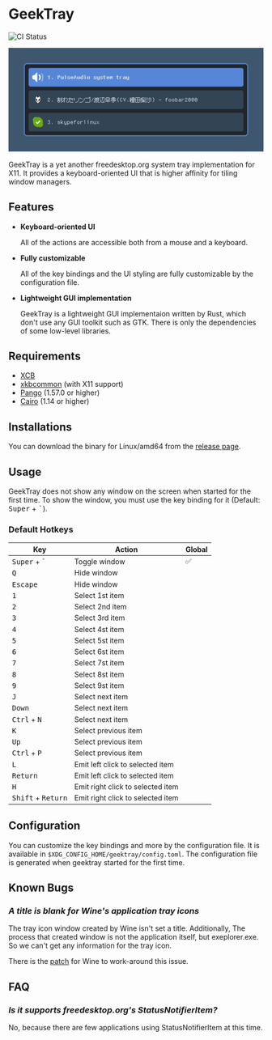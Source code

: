 # GeekTray

![CI Status](https://github.com/emonkak/geektray/actions/workflows/ci.yml/badge.svg)

![Screenshot](extra/screenshot.png)

GeekTray is a yet another freedesktop.org system tray implementation for X11. It provides a keyboard-oriented UI that is higher affinity for tiling window managers.

## Features

- **Keyboard-oriented UI**

    All of the actions are accessible both from a mouse and a keyboard.

- **Fully customizable**

    All of the key bindings and the UI styling are fully customizable by the configuration file.

- **Lightweight GUI implementation**

    GeekTray is a lightweight GUI implementaion written by Rust, which don't use any GUI toolkit such as GTK. There is only the dependencies of some low-level libraries.

## Requirements

- [XCB](https://xcb.freedesktop.org/)
- [xkbcommon](https://xkbcommon.org/) (with X11 support)
- [Pango](https://pango.gnome.org/) (1.57.0 or higher)
- [Cairo](https://www.cairographics.org/) (1.14 or higher)

## Installations

You can download the binary for Linux/amd64 from the [release page](https://github.com/emonkak/geektray/releases).

## Usage

GeekTray does not show any window on the screen when started for the first time. To show the window, you must use the key binding for it (Default: <kbd>Super</kbd> + <kbd>\`</kbd>).

### Default Hotkeys

| Key                                  | Action                            | Global |
| ------------------------------------ | --------------------------------- | ------ |
| <kbd>Super</kbd> + <kbd>\`</kbd>     | Toggle window                     | ✅     |
| <kbd>Q</kbd>                         | Hide window                       |        |
| <kbd>Escape</kbd>                    | Hide window                       |        |
| <kbd>1</kbd>                         | Select 1st item                   |        |
| <kbd>2</kbd>                         | Select 2nd item                   |        |
| <kbd>3</kbd>                         | Select 3rd item                   |        |
| <kbd>4</kbd>                         | Select 4st item                   |        |
| <kbd>5</kbd>                         | Select 5st item                   |        |
| <kbd>6</kbd>                         | Select 6st item                   |        |
| <kbd>7</kbd>                         | Select 7st item                   |        |
| <kbd>8</kbd>                         | Select 8st item                   |        |
| <kbd>9</kbd>                         | Select 9st item                   |        |
| <kbd>J</kbd>                         | Select next item                  |        |
| <kbd>Down</kbd>                      | Select next item                  |        |
| <kbd>Ctrl</kbd> + <kbd>N</kbd>       | Select next item                  |        |
| <kbd>K</kbd>                         | Select previous item              |        |
| <kbd>Up</kbd>                        | Select previous item              |        |
| <kbd>Ctrl</kbd> + <kbd>P</kbd>       | Select previous item              |        |
| <kbd>L</kbd>                         | Emit left click to selected item  |        |
| <kbd>Return</kbd>                    | Emit left click to selected item  |        |
| <kbd>H</kbd>                         | Emit right click to selected item |        |
| <kbd>Shift</kbd> + <kbd>Return</kbd> | Emit right click to selected item |        |

## Configuration

You can customize the key bindings and more by the configuration file. It is available in `$XDG_CONFIG_HOME/geektray/config.toml`. The configuration file is generated when geektray started for the first time.

## Known Bugs

### *A title is blank for Wine's application tray icons*

The tray icon window created by Wine isn't set a title. Additionally, The process that created window is not the application itself, but exeplorer.exe. So we can't get any information for the tray icon.

There is the [patch](https://github.com/emonkak/config/blob/master/gentoo/etc/portage/patches/app-emulation/wine-vanilla/systray-icon-title.patch) for Wine to work-around this issue.

## FAQ

### *Is it supports freedesktop.org's StatusNotifierItem?*

No, because there are few applications using StatusNotifierItem at this time.
